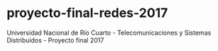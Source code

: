 # proyecto-final-redes-2017
Universidad Nacional de Río Cuarto - Telecomunicaciones y Sistemas Distribuidos - Proyecto final 2017
